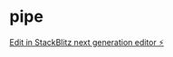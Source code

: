 # pipe

[Edit in StackBlitz next generation editor ⚡️](https://stackblitz.com/~/github.com/thePallaviSingh/pipe)